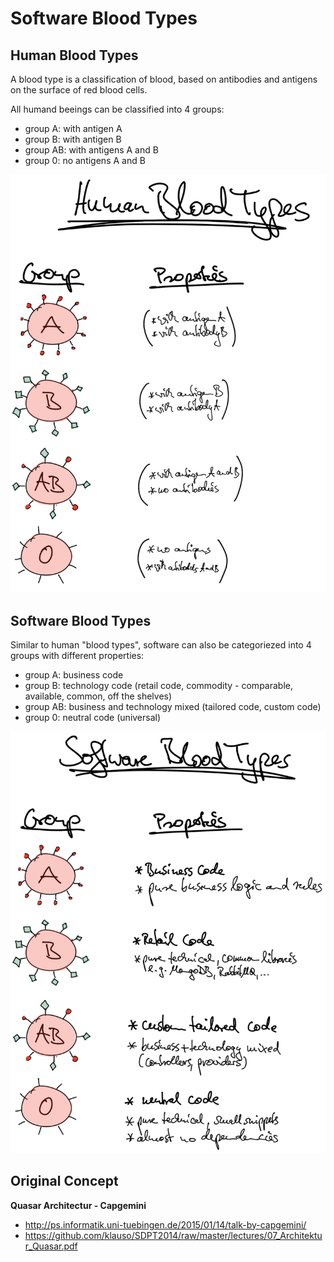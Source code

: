 # Software Blood Types

## Human Blood Types

A blood type is a classification of blood, based on antibodies and antigens on the surface of red blood cells.
	
All humand beeings can be classified into 4 groups:

* group A: with antigen A
* group B: with antigen B
* group AB: with antigens A and B
* group 0: no antigens A and B

![](img/bloodtypes-human.png)

## Software Blood Types

Similar to human "blood types", software can also be categoriezed into 4 groups with different properties:

* group A: business code
* group B: technology code (retail code, commodity - comparable, available, common, off the shelves)
* group AB: business and technology mixed (tailored code, custom code)
* group 0: neutral code (universal)

![](img/bloodtypes-software.png)


## Original Concept

**Quasar Architectur - Capgemini**

* http://ps.informatik.uni-tuebingen.de/2015/01/14/talk-by-capgemini/
* https://github.com/klauso/SDPT2014/raw/master/lectures/07_Architektur_Quasar.pdf

